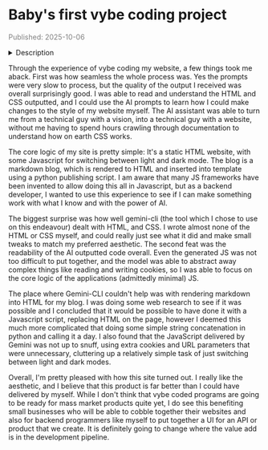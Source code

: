 # Baby's first vybe coding project
<span style="color: grey;">Published: 2025-10-06</span>

<details>
<summary>Description</summary>
My thoughts on how it felt to vybe code my first website!
</details>

Through the experience of vybe coding my website, a few things took me aback. First was how seamless the whole process was.
Yes the prompts were very slow to process, but the quality of the output I received was overall surprisingly good. I was
able to read and understand the HTML and CSS outputted, and I could use the AI prompts to learn how I could make changes to
the style of my website myself. The AI assistant was able to turn me from a technical guy with a vision, into a technical
guy with a website, without me having to spend hours crawling through documentation to understand how on earth CSS works.

The core logic of my site is pretty simple: It's a static HTML website, with some Javascript for switching between
light and dark mode. The blog is a markdown blog, which is rendered to HTML and inserted into template using a python
publishing script. I am aware that many JS frameworks have been invented to allow doing this all in Javascript, but as a 
backend developer, I wanted to use this experience to see if I can make something work with what I know and with
the power of AI.

The biggest surprise was how well gemini-cli (the tool which I chose to use on this endeavour) dealt with 
HTML, and CSS. I wrote almost none of the HTML or CSS myself, and could really just see what it did and make small tweaks
to match my preferred aesthetic. The second feat was the readability of the AI outputted code overall. Even the generated
JS was not too difficult to put together, and the model was able to abstract away complex things like reading and writing
cookies, so I was able to focus on the core logic of the applications (admittedly minimal) JS.

The place where Gemini-CLI couldn't help was with rendering markdown into HTML for my blog. I was doing some web research
to see if it was possible and I concluded that it would be possible to have done it with a Javascript script, replacing
HTML on the page, however I deemed this much more complicated that doing some simple string concatenation in python and
calling it a day. I also found that the JavaScript delivered by Gemini was not up to snuff, using extra cookies and URL
parameters that were unnecessary, cluttering up a relatively simple task of just switching between light and dark modes.

Overall, I'm pretty pleased with how this site turned out. I really like the aesthetic, and I believe that this product is
far better than I could have delivered by myself. While I don't think that vybe coded programs are going to be ready for
mass market products quite yet, I do see this benefiting small businesses who will be able to cobble together their websites
and also for backend programmers like myself to put together a UI for an API or product that we create. It is definitely
going to change where the value add is in the development pipeline.

